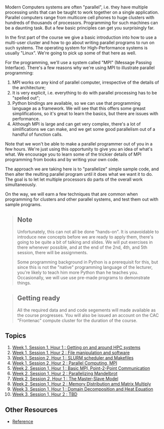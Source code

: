 ﻿---
High-Performance Computational Physics Part 1 : Intro to HPC & MPI
---

Modern Computers systems are often "parallel", i.e. they have multiple processing units that can be taught to work together on a single application. Parallel computers range from multicore cell phones to huge clusters with hundreds of thousands of processors. Programming for such machines can be a daunting task. But a few basic principles can get you surprisingly far.

In the first part of the course we give a basic introduction into how to use a multi-user cluster and how to go about writing parallel programs to run on such systems. The operating system for High-Performance systems is usually "Linux". We're going to pick up some of that here as well. 

For the programming, we'll use a system called "MPI" (Message Passing Interface). There's a few reasons why we're using MPI to illustrate parallel programming:

1.  MPI works on any kind of parallel computer, irrespective of the details of the architecture;
2.  It is very explicit, i.e. everything to do with parallel processing has to be "spelled out";
3.  Python bindings are available, so we can use that programming language as a framework. We will see that this offers some greast simplifications, so it's great to learn the basics, but there are issues with performance.
4.  Although MPI is large and can get very complex, there's a lot of simlifications we can make, and we get some good parallelism out of a handful of function calls.

Note that we won't be able to make a parallel programmer out of you in a few hours. We're just using this opportunity to give you an idea of what's what. We encourage you to learn some of the trickier details of MPI programming from books and by writing your own code.

The approach we are taking here is to "parallelize" simple sample code, and then alter the reulting parallel program until it does what we want it to do. The goal is to let let multiple processors do parts of the overall work simultaneously.

On the way, we will earn a few techniques that are common when programming for clusters and other parallel systems, and test them out with sample programs.

> ## Note
>
> Unfortunately, this can not all be done "hands-on". It is unavoidable to introduce 
> new concepts before we are ready to apply them, there's going to be quite a bit of talking and slides. We will put exercises in there whenever possible, and at the end of the 2nd, 4th, and 5th session, there will be assignments.
>
> Some programming background in Python is a prerequisit for this, but since this is not the "native" programming language of the lecturer, you're likely to teach him more Python than he teaches you. Occasionally, we will use use pre-made programs to demonstrate things.

> ## Getting ready
>
> All the required data and and code segements will made available as the course progresses. You will also be issued an account on the CAC "Frontenac" compute cluster for the duration of the course.

## Topics

1.  [Week 1, Session 1, Hour 1 : Getting on and around HPC systems](111.md)
2.  [Week 1, Session 1, Hour 2 : File manipulation and software](112.md)
3.  [Week 1, Session 2, Hour 1 : SLURM scheduler and Makefiles](121.md)
4.  [Week 1, Session 2, Hour 2 : Parallel Computing, MPI](122.md)
5.  [Week 2, Session 1, Hour 1 : Basic MPI, Point-2-Point Communication](211.md)
6.  [Week 2, Session 1, Hour 2 : Parallelizing Mandelbrot](212.md)
7.  [Week 2, Session 2, Hour 1 : The Master-Slave Model](221.md)
8.  [Week 2, Session 1, Hour 2 : Memory Distribution amd Matrix Multiply](222.md)
9.  [Week 3, Session 1, Hour 1 : Domain Decomposition and Heat Equation](311.md)
10. [Week 3, Session 1, Hour 2 : TBD](312.md)

## Other Resources

*   [Reference](reference.md)

